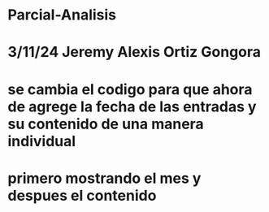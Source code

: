 # Parcial-Analisis
# 3/11/24 Jeremy Alexis Ortiz Gongora
# se cambia el codigo para que ahora de agrege la fecha de las entradas y su contenido de una manera individual
# primero mostrando el mes y despues el contenido 